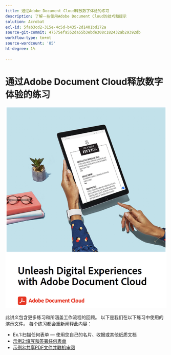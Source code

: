 ```yaml
---
title: 通过Adobe Document Cloud释放数字体验的练习
description: 了解一些使用Adobe Document Cloud的技巧和提示
solution: Acrobat
exl-id: 5fab3cd2-315e-4c5d-b435-2d1401bd172a
source-git-commit: 47575efa552da55b3ebde308c182432ab29392db
workflow-type: tm+mt
source-wordcount: '85'
ht-degree: 1%

---
```


# 通过Adobe Document Cloud释放数字体验的练习

[![图像](assets/rebrand.png)](assets/Unleash_Digital_Experiences_with_Adobe_Document_Cloud.pdf)

此讲义包含更多练习和所涵盖工作流程的回顾。 以下是我们在以下练习中使用的演示文件。 每个练习都会重新阐释此内容：

* Ex.1:扫描任何表单 — 使用您自己的名片、收据或其他纸质文档
* [示例2:填写和签署任何表单](assets/03_FillSignScan.zip)
* [示例3:共享PDF文件并联机审阅](assets/01_Review.zip)
